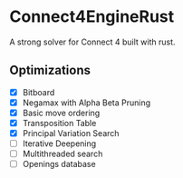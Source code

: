 # Connect4EngineRust
A strong solver for Connect 4 built with rust.

## Optimizations
- [x] Bitboard
- [x] Negamax with Alpha Beta Pruning
- [x] Basic move ordering
- [x] Transposition Table
- [x] Principal Variation Search
- [ ] Iterative Deepening
- [ ] Multithreaded search
- [ ] Openings database

